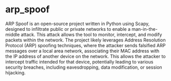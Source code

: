 # arp_spoof
ARP Spoof is an open-source project written in Python using Scapy, designed to infiltrate public or private networks to enable a man-in-the-middle attack. This attack allows the tool to monitor, intercept, and modify packets within the network. The project likely leverages Address Resolution Protocol (ARP) spoofing techniques, where the attacker sends falsified ARP messages over a local area network, associating their MAC address with the IP address of another device on the network. This allows the attacker to intercept traffic intended for that device, potentially leading to various security breaches, including eavesdropping, data modification, or session hijacking. 
